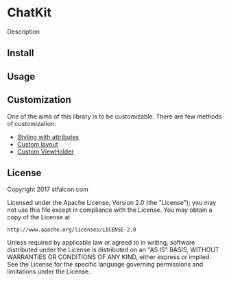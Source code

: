 ChatKit
======================

Description

Install
-----

Usage
-----

Customization
-------------
One of the aims of this library is to be customizable. There are few methods of customization:
* [Styling with attributes](docs/STYLES_ATTR.md)
* [Custom layout](docs/CUSTOM_LAYOUT.md)
* [Custom ViewHolder](docs/CUSTOM_VIEW_HOLDER.md)

## License
Copyright 2017 stfalcon.com

Licensed under the Apache License, Version 2.0 (the "License");
you may not use this file except in compliance with the License.
You may obtain a copy of the License at

    http://www.apache.org/licenses/LICENSE-2.0

Unless required by applicable law or agreed to in writing, software
distributed under the License is distributed on an "AS IS" BASIS,
WITHOUT WARRANTIES OR CONDITIONS OF ANY KIND, either express or implied.
See the License for the specific language governing permissions and
limitations under the License.
